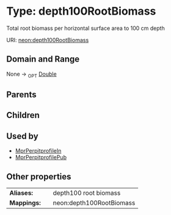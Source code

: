 
# Type: depth100RootBiomass


Total root biomass per horizontal surface area to 100 cm depth

URI: [neon:depth100RootBiomass](https://data.neonscience.org/depth100RootBiomass)


## Domain and Range

None ->  <sub>OPT</sub> [Double](types/Double.md)

## Parents


## Children


## Used by

 * [MprPerpitprofileIn](MprPerpitprofileIn.md)
 * [MprPerpitprofilePub](MprPerpitprofilePub.md)

## Other properties

|  |  |  |
| --- | --- | --- |
| **Aliases:** | | depth100 root biomass |
| **Mappings:** | | neon:depth100RootBiomass |

